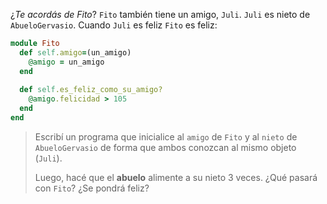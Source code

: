 ¿_Te acordás de Fito_? `Fito` también tiene un amigo, `Juli`. `Juli` es nieto de `AbueloGervasio`. Cuando `Juli` es feliz `Fito` es feliz: 

```ruby
module Fito
  def self.amigo=(un_amigo)
    @amigo = un_amigo
  end
  
  def self.es_feliz_como_su_amigo?
    @amigo.felicidad > 105
  end
end
```

> Escribí un programa que inicialice al `amigo` de `Fito` y al `nieto` de `AbueloGervasio` de forma que ambos conozcan al mismo objeto (`Juli`). 
> 
> Luego, hacé que el **abuelo** alimente a su nieto 3 veces. ¿Qué pasará con `Fito`? ¿Se pondrá feliz?